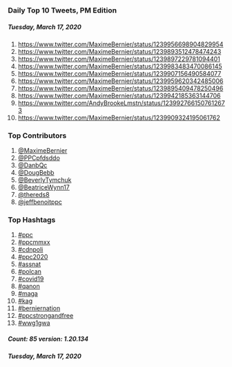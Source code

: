 ### Daily Top 10 Tweets, PM Edition
##### Tuesday, March 17, 2020
 1) https://www.twitter.com/MaximeBernier/status/1239956698904829954
 2) https://www.twitter.com/MaximeBernier/status/1239893512478474243
 3) https://www.twitter.com/MaximeBernier/status/1239897229781094401
 4) https://www.twitter.com/MaximeBernier/status/1239983483470086145
 5) https://www.twitter.com/MaximeBernier/status/1239907156490584077
 6) https://www.twitter.com/MaximeBernier/status/1239959620342485006
 7) https://www.twitter.com/MaximeBernier/status/1239895409478250496
 8) https://www.twitter.com/MaximeBernier/status/1239942185363144706
 9) https://www.twitter.com/AndyBrookeLmstn/status/1239927661507612673
10) https://www.twitter.com/MaximeBernier/status/1239909324195061762

### Top Contributors
  1) [@MaximeBernier](https://www.twitter.com/MaximeBernier)
  2) [@PPCpfdsddo](https://www.twitter.com/PPCpfdsddo)
  3) [@DanbQc](https://www.twitter.com/DanbQc)
  4) [@DougBebb](https://www.twitter.com/DougBebb)
  5) [@BeverlyTymchuk](https://www.twitter.com/BeverlyTymchuk)
  6) [@BeatriceWynn17](https://www.twitter.com/BeatriceWynn17)
  7) [@thereds8](https://www.twitter.com/thereds8)
  8) [@jeffbenoitppc](https://www.twitter.com/jeffbenoitppc)


### Top Hashtags

  1) [#ppc](https://www.twitter.com/hashtag/ppc)
  2) [#ppcmmxx](https://www.twitter.com/hashtag/ppcmmxx)
  3) [#cdnpoli](https://www.twitter.com/hashtag/cdnpoli)
  4) [#ppc2020](https://www.twitter.com/hashtag/ppc2020)
  5) [#assnat](https://www.twitter.com/hashtag/assnat)
  6) [#polcan](https://www.twitter.com/hashtag/polcan)
  7) [#covid19](https://www.twitter.com/hashtag/covid19)
  8) [#qanon](https://www.twitter.com/hashtag/qanon)
  9) [#maga](https://www.twitter.com/hashtag/maga)
 10) [#kag](https://www.twitter.com/hashtag/kag)
 11) [#berniernation](https://www.twitter.com/hashtag/berniernation)
 12) [#ppcstrongandfree](https://www.twitter.com/hashtag/ppcstrongandfree)
 13) [#wwg1gwa](https://www.twitter.com/hashtag/wwg1gwa)

##### Count: 85	version: 1.20.134
##### Tuesday, March 17, 2020

